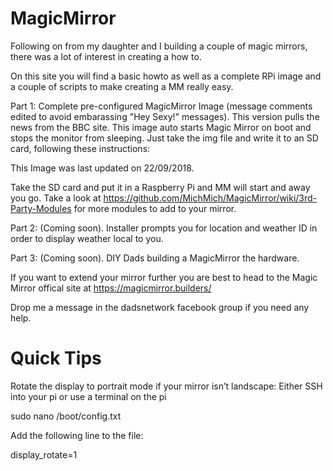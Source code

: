 # MagicMirror

Following on from my daughter and I building a couple of magic mirrors, there was a lot of interest in creating a how to. 

On this site you will find a basic howto as well as a complete RPi image and a couple of scripts to make creating a MM really easy.

Part 1: Complete pre-configured MagicMirror Image (message comments edited to avoid embarassing "Hey Sexy!" messages). This version pulls the news from the BBC site. This image auto starts Magic Mirror on boot and stops the monitor from sleeping. Just take the img file and write it to an SD card, following these instructions:

This Image was last updated on 22/09/2018.

Take the SD card and put it in a Raspberry Pi and MM will start and away you go. Take a look at https://github.com/MichMich/MagicMirror/wiki/3rd-Party-Modules for more modules to add to your mirror. 

Part 2: (Coming soon). Installer prompts you for location and weather ID in order to display weather local to you.

Part 3: (Coming soon). DIY Dads building a MagicMirror the hardware.

If you want to extend your mirror further you are best to head to the Magic Mirror offical site at https://magicmirror.builders/

Drop me a message in the dadsnetwork facebook group if you need any help.

# Quick Tips

Rotate the display to portrait mode if your mirror isn’t landscape: Either SSH into your pi or use a terminal on the pi

sudo nano /boot/config.txt

Add the following line to the file:

display_rotate=1

